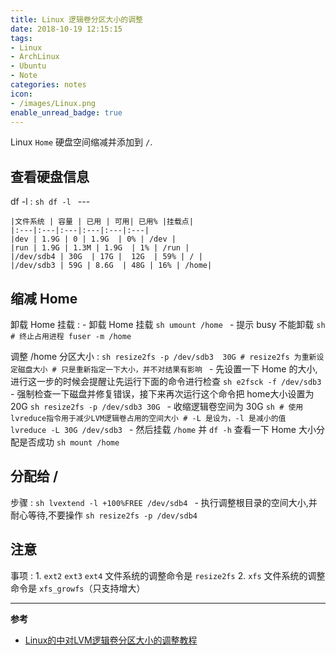 ```yaml
---
title: Linux 逻辑卷分区大小的调整
date: 2018-10-19 12:15:15
tags:
- Linux
- ArchLinux
- Ubuntu
- Note
categories: notes
icon:
- /images/Linux.png
enable_unread_badge: true
---
```

Linux `Home` 硬盘空间缩减并添加到 `/`.
<!--more-->
## 查看硬盘信息
df -l
:   ```sh
    df -l
    ```
    ---

    |文件系统 | 容量 | 已用 | 可用| 已用% |挂载点|
    |:---|:---|:---|:---|:---|:---|
    |dev | 1.9G | 0 | 1.9G  | 0% | /dev |
    |run | 1.9G | 1.3M | 1.9G  | 1% | /run |
    |/dev/sdb4 | 30G  | 17G |  12G  | 59% | / |
    |/dev/sdb3 | 59G | 8.6G  | 48G | 16% | /home|

## 缩减 Home
卸载 Home 挂载
:   - 卸载 Home 挂载
    ```sh
    umount /home
    ```
     - 提示 busy 不能卸载
     ```sh
     # 终止占用进程
     fuser -m /home
     ```

调整 /home 分区大小
:   ```sh
    resize2fs -p /dev/sdb3  30G
    # resize2fs 为重新设定磁盘大小
    # 只是重新指定一下大小，并不对结果有影响
    ```
    - 先设置一下 Home 的大小,进行这一步的时候会提醒让先运行下面的命令进行检查
    ```sh
    e2fsck -f /dev/sdb3
    ```
    - 强制检查一下磁盘并修复错误，接下来再次运行这个命令把 home大小设置为20G
    ```sh
    resize2fs -p /dev/sdb3 30G
    ```
    - 收缩逻辑卷空间为 30G
    ```sh
    # 使用lvreduce指令用于减少LVM逻辑卷占用的空间大小
    # -L 是设为，-l 是减小的值
    lvreduce -L 30G /dev/sdb3
    ```
    - 然后挂载 `/home` 并 `df -h` 查看一下 Home 大小分配是否成功
    ```sh
    mount /home
    ```

## 分配给 /
步骤
:   ```sh
    lvextend -l +100%FREE /dev/sdb4
    ```
    - 执行调整根目录的空间大小,并耐心等待,不要操作
    ```sh
    resize2fs -p /dev/sdb4
    ```
## 注意
事项
:   1. `ext2` `ext3` `ext4` 文件系统的调整命令是 `resize2fs`
    2. `xfs` 文件系统的调整命令是 `xfs_growfs`（只支持增大）

---
**参考**
- [Linux的中对LVM逻辑卷分区大小的调整教程](http://www.manongjc.com/article/14263.html)
